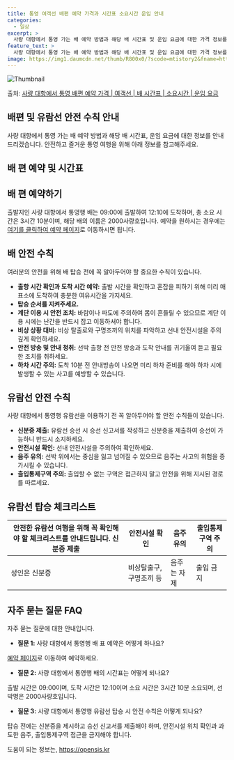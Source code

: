 ```yaml
---
title: 통영 여객선 배편 예약 가격과 시간표 소요시간 운임 안내
categories:
  - 일상
excerpt: >
  사량 대항에서 통영 가는 배 예약 방법과 해당 배 시간표 및 운임 요금에 대한 가격 정보를 안내 드리겠습니다. 안전하고 재밋는 통영행 여행을 위해 아래 정보 참고하시기 바랍니다. 통영행 배편 예약하기 👈 클릭사량 대항에서 통영행 배 시간표출발 시간도착 시간소요 시간선박명요금09:0012:103시간 10분2000사량호0원통영행 배편 예약하기 👈 클릭사량 대항에서 통영행 여객선 탑승 시 이용수칙사량 대항에서 통영행 여객선을 이용할 때 꼭 기억해야 할 중요한 수칙들을 소개합니다. 1. 출항 시간을 확인하고 미리 도착하세요. 탑승할 배의 출항 시간을 확인하고 혼잡을 피하기 위해 미리 매표소에 도착하여 충분한 여유시간을 가지세요. 2. 탑승 순서를 지켜주세요. 3. 계단을 이용할 때에는 난간을 꼭 잡으세요. 바람..
feature_text: >
  사량 대항에서 통영 가는 배 예약 방법과 해당 배 시간표 및 운임 요금에 대한 가격 정보를 안내 드리겠습니다. 안전하고 재밋는 통영행 여행을 위해 아래 정보 참고하시기 바랍니다. 통영행 배편 예약하기 👈 클릭사량 대항에서 통영행 배 시간표출발 시간도착 시간소요 시간선박명요금09:0012:103시간 10분2000사량호0원통영행 배편 예약하기 👈 클릭사량 대항에서 통영행 여객선 탑승 시 이용수칙사량 대항에서 통영행 여객선을 이용할 때 꼭 기억해야 할 중요한 수칙들을 소개합니다. 1. 출항 시간을 확인하고 미리 도착하세요. 탑승할 배의 출항 시간을 확인하고 혼잡을 피하기 위해 미리 매표소에 도착하여 충분한 여유시간을 가지세요. 2. 탑승 순서를 지켜주세요. 3. 계단을 이용할 때에는 난간을 꼭 잡으세요. 바람..
image: https://img1.daumcdn.net/thumb/R800x0/?scode=mtistory2&fname=https%3A%2F%2Fblog.kakaocdn.net%2Fdn%2F633nv%2FbtsHDhx0WzO%2FkxYW64z0v8SfaIxmEWcjyK%2Fimg.webp
---
```


![Thumbnail](https://img1.daumcdn.net/thumb/R800x0/?scode=mtistory2&fname=https%3A%2F%2Fblog.kakaocdn.net%2Fdn%2F633nv%2FbtsHDhx0WzO%2FkxYW64z0v8SfaIxmEWcjyK%2Fimg.webp)

<p>출처: <a href="https://opensis.kr/entry/%EC%82%AC%EB%9F%89-%EB%8C%80%ED%95%AD%EC%97%90%EC%84%9C-%ED%86%B5%EC%98%81-%EB%B0%B0%ED%8E%B8-%EC%98%88%EC%95%BD-%EA%B0%80%EA%B2%A9-%EC%97%AC%EA%B0%9D%EC%84%A0-%EB%B0%B0-%EC%8B%9C%EA%B0%84%ED%91%9C-%EC%86%8C%EC%9A%94%EC%8B%9C%EA%B0%84-%EC%9A%B4%EC%9E%84-%EC%9A%94%EA%B8%88" rel="dofollow">사량 대항에서 통영 배편 예약 가격 | 여객선 | 배 시간표 | 소요시간 | 운임 요금</a> </p>

## 배편 및 유람선 안전 수칙 안내

사량 대항에서 통영 가는 배 예약 방법과 해당 배 시간표, 운임 요금에 대한 정보를 안내드리겠습니다. 안전하고 즐거운 통영 여행을 위해 아래
정보를 참고해주세요.

## 배 편 예약 및 시간표

## 배 편 예약하기

출발지인 사량 대항에서 통영행 배는 09:00에 출발하여 12:10에 도착하며, 총 소요 시간은 3시간 10분이며, 해당 배의 이름은
2000사량호입니다. 예약을 원하시는 경우에는 [여기를 클릭하여 예약 페이지](예약링크)로 이동하시면 됩니다.

## 배 안전 수칙

여러분의 안전을 위해 배 탑승 전에 꼭 알아두어야 할 중요한 수칙이 있습니다.

  * **출항 시간 확인과 도착 시간 예약:** 출발 시간을 확인하고 혼잡을 피하기 위해 미리 매표소에 도착하여 충분한 여유시간을 가지세요.
  * **탑승 순서를 지켜주세요.**
  * **계단 이용 시 안전 조치:** 바람이나 파도에 주의하여 몸이 흔들릴 수 있으므로 계단 이용 시에는 난간을 반드시 잡고 이동하셔야 합니다.
  * **비상 상황 대비:** 비상 탈출로와 구명조끼의 위치를 파악하고 선내 안전시설을 주의깊게 확인하세요.
  * **안전 방송 및 안내 청취:** 선박 출항 전 안전 방송과 도착 안내를 귀기울여 듣고 필요한 조치를 취하세요.
  * **하차 시간 주의:** 도착 10분 전 안내방송이 나오면 미리 하차 준비를 해야 하차 시에 발생할 수 있는 사고를 예방할 수 있습니다.

## 유람선 안전 수칙

사량 대항에서 통영행 유람선을 이용하기 전 꼭 알아두어야 할 안전 수칙들이 있습니다.

  * **신분증 제출:** 유람선 승선 시 승선 신고서를 작성하고 신분증을 제출하여 승선이 가능하니 반드시 소지하세요.
  * **안전시설 확인:** 선내 안전시설을 주의하여 확인하세요.
  * **음주 유의:** 선박 위에서는 중심을 잃고 넘어질 수 있으므로 음주는 사고의 위험을 증가시킬 수 있습니다.
  * **출입통제구역 주의:** 출입할 수 없는 구역은 접근하지 말고 안전을 위해 지시된 경로를 따르세요.

## 유람선 탑승 체크리스트

안전한 유람선 여행을 위해 꼭 확인해야 할 체크리스트를 안내드립니다.  **신분증 제출** | **안전시설 확인** | **음주 유의** | **출입통제구역 주의**  
---|---|---|---  
성인은 신분증 | 비상탈출구, 구명조끼 등 | 음주는 자제 | 출입 금지  
  
## 자주 묻는 질문 FAQ

자주 묻는 질문에 대한 안내입니다.

  * **질문 1:** 사량 대항에서 통영행 배 표 예약은 어떻게 하나요? 

[예약 페이지](예약링크)로 이동하여 예약하세요.

  * **질문 2:** 사량 대항에서 통영행 배의 시간표는 어떻게 되나요? 

출발 시간은 09:00이며, 도착 시간은 12:10이며 소요 시간은 3시간 10분 소요되며, 선박명은 2000사량호입니다.

  * **질문 3:** 사량 대항에서 통영행 유람선 탑승 시 안전 수칙은 어떻게 되나요? 

탑승 전에는 신분증을 제시하고 승선 신고서를 제출해야 하며, 안전시설 위치 확인과 과도한 음주, 출입통제구역 접근을 금지해야 합니다.



 

도움이 되는 정보는, <a href="https://opensis.kr" rel="dofollow">https://opensis.kr</a>


